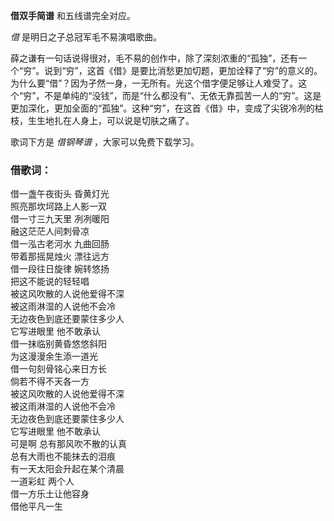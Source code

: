 

**借双手简谱** 和五线谱完全对应。

_借_ 是明日之子总冠军毛不易演唱歌曲。

薛之谦有一句话说得很对，毛不易的创作中，除了深刻浓重的“孤独”，还有一个“穷”。说到“穷”，这首《借》是要比消愁更加切题，更加诠释了“穷”的意义的。为什么要“借”？因为孑然一身，一无所有。光这个借字便足够让人难受了。这个“穷”，不是单纯的“没钱”，而是“什么都没有”、无依无靠孤苦一人的“穷”。这是更加深化，更加全面的“孤独”。这种“穷”，在这首《借》中，变成了尖锐冷冽的枯枝，生生地扎在人身上，可以说是切肤之痛了。

歌词下方是 _借钢琴谱_ ，大家可以免费下载学习。

### 借歌词：

借一盏午夜街头 昏黄灯光  
照亮那坎坷路上人影一双  
借一寸三九天里 冽冽暖阳  
融这茫茫人间刺骨凉  
借一泓古老河水 九曲回肠  
带着那摇晃烛火 漂往远方  
借一段往日旋律 婉转悠扬  
把这不能说的轻轻唱  
被这风吹散的人说他爱得不深  
被这雨淋湿的人说他不会冷  
无边夜色到底还要蒙住多少人  
它写进眼里 他不敢承认  
借一抹临别黄昏悠悠斜阳  
为这漫漫余生添一道光  
借一句刻骨铭心来日方长  
倘若不得不天各一方  
被这风吹散的人说他爱得不深  
被这雨淋湿的人说他不会冷  
无边夜色到底还要蒙住多少人  
它写进眼里 他不敢承认  
可是啊 总有那风吹不散的认真  
总有大雨也不能抹去的泪痕  
有一天太阳会升起在某个清晨  
一道彩虹 两个人  
借一方乐土让他容身  
借他平凡一生

